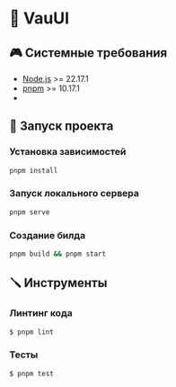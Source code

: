 # 🤝 VauUI

## 🎮 Системные требования

* [Node.js](https://nodejs.org/en/download/package-manager) >= 22.17.1
* [pnpm](https://pnpm.io/installation) >= 10.17.1
* 
## 🚀 Запуск проекта

### Установка зависимостей
``` bash
pnpm install
```

### Запуск локального сервера
``` bash
pnpm serve
```

### Создание билда
``` bash
pnpm build && pnpm start
```

## 🪛 Инструменты

### Линтинг кода
``` bash
$ pnpm lint
```

### Тесты
``` bash
$ pnpm test
```
